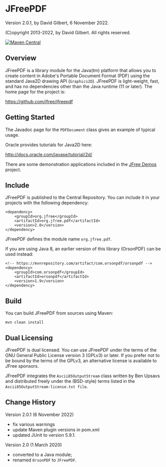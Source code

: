 JFreePDF
========

Version 2.0.1, by David Gilbert, 6 November 2022.

(C)opyright 2013-2022, by David Gilbert.  All rights reserved.

[![Maven Central](https://maven-badges.herokuapp.com/maven-central/org.jfree/org.jfree.pdf/badge.svg)](https://maven-badges.herokuapp.com/maven-central/org.jfree/org.jfree.pdf)

Overview
--------
JFreePDF is a library module for the Java(tm) platform that allows you to create content in Adobe's Portable Document Format (PDF) using the standard Java2D drawing API (`Graphics2D`).  JFreePDF is light-weight, fast, and has no dependencies other than the Java runtime (11 or later).  The home page for the project is:

https://github.com/jfree/jfreepdf

Getting Started
---------------
The Javadoc page for the `PDFDocument` class gives an example of typical usage.

Oracle provides tutorials for Java2D here:

http://docs.oracle.com/javase/tutorial/2d/

There are some demonstration applications included in the [JFree Demos](https://github.com/jfree/jfree-demos) project. 


Include
-------
JFreePDF is published to the Central Repository. You can include it in your projects with the following dependency:

    <dependency>
        <groupId>org.jfree</groupId>
        <artifactId>org.jfree.pdf</artifactId>
        <version>2.0</version>
    </dependency>

JFreePDF defines the module name `org.jfree.pdf`.

If you are using Java 8, an earlier version of this library (OrsonPDF) can be used instead:

    <!-- https://mvnrepository.com/artifact/com.orsonpdf/orsonpdf -->
    <dependency>
        <groupId>com.orsonpdf</groupId>
        <artifactId>orsonpdf</artifactId>
        <version>1.9</version>
    </dependency>

Build
-----
You can build JFreePDF from sources using Maven:

    mvn clean install


Dual Licensing
--------------
JFreePDF is dual licensed.  You can use JFreePDF under the terms of the GNU General Public License version 3 (GPLv3) or later.  If you prefer not to be bound by the terms of the GPLv3, an alternative license is available to JFree sponsors.

JFreePDF integrates the `Ascii85OutputStream` class written by Ben Upsavs and distributed freely under the (BSD-style) terms listed in the `Ascii85OutputStream-license.txt file`.


Change History
--------------

Version 2.0.1 (6 November 2022)

- fix various warnings
- update Maven plugin versions in pom.xml
- updated JUnit to version 5.9.1.

Version 2.0 (1 March 2020)

- converted to a Java module;
- renamed `OrsonPDF` to `JFreePDF`.
